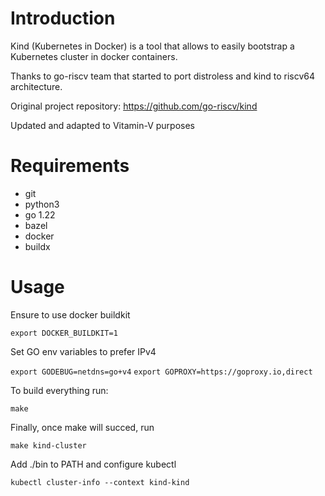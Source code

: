 # Introduction

Kind (Kubernetes in Docker) is a tool that allows to easily bootstrap a Kubernetes cluster in docker containers.

Thanks to go-riscv team that started to port distroless and kind to riscv64 architecture. 

Original project repository: https://github.com/go-riscv/kind

Updated and adapted to Vitamin-V purposes

# Requirements
- git
- python3
- go 1.22
- bazel
- docker
- buildx


# Usage
Ensure to use docker buildkit

`export DOCKER_BUILDKIT=1`

Set GO env variables to prefer IPv4

`export GODEBUG=netdns=go+v4`
`export GOPROXY=https://goproxy.io,direct`

To build everything run:

`make`

Finally, once make will succed, run

`make kind-cluster`

Add ./bin to PATH and configure kubectl

`kubectl cluster-info --context kind-kind`

